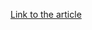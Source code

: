 [Link to the article](https://www.huntress.com/blog/remote-work-security-follow-imanis-journey-in-our-latest-huntress-sat-episode)

